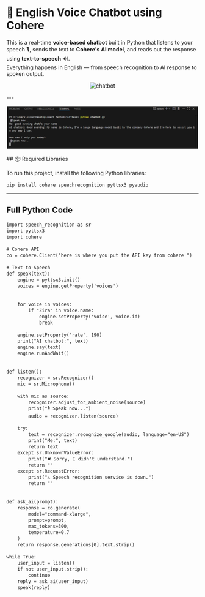 # 🧠 English Voice Chatbot using Cohere

This is a real-time **voice-based chatbot** built in Python that listens to your speech 🎙️, sends the text to **Cohere's AI model**, and reads out the response using **text-to-speech** 🔊.  
Everything happens in English — from speech recognition to AI response to spoken output.
<p align="center">
  <img src="pic2.png" alt="chatbot" width="500"/>
</p>
---
<p align="center">
  <img src="pic1.png" alt="result" width="500"/>
</p>
## 📦 Required Libraries

To run this project, install the following Python libraries:

```bash
pip install cohere speechrecognition pyttsx3 pyaudio
```
---
## Full Python Code
```
import speech_recognition as sr
import pyttsx3
import cohere

# Cohere API 
co = cohere.Client("here is where you put the API key from cohere ")

# Text-to-Speech 
def speak(text):
    engine = pyttsx3.init()
    voices = engine.getProperty('voices')

   
    for voice in voices:
        if "Zira" in voice.name:
            engine.setProperty('voice', voice.id)
            break

    engine.setProperty('rate', 190)  
    print("AI chatbot:", text)
    engine.say(text)
    engine.runAndWait()


def listen():
    recognizer = sr.Recognizer()
    mic = sr.Microphone()

    with mic as source:
        recognizer.adjust_for_ambient_noise(source)
        print("🎙️ Speak now...")
        audio = recognizer.listen(source)

    try:
        text = recognizer.recognize_google(audio, language="en-US")
        print("Me:", text)
        return text
    except sr.UnknownValueError:
        print("❌ Sorry, I didn't understand.")
        return ""
    except sr.RequestError:
        print("⚠️ Speech recognition service is down.")
        return ""


def ask_ai(prompt):
    response = co.generate(
        model="command-xlarge",
        prompt=prompt,
        max_tokens=300,
        temperature=0.7
    )
    return response.generations[0].text.strip()

while True:
    user_input = listen()
    if not user_input.strip():
        continue
    reply = ask_ai(user_input)
    speak(reply)
```
